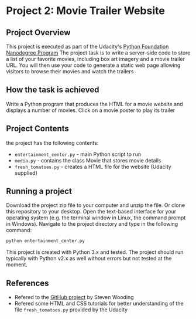 # Project 2: Movie Trailer Website

## Project Overview
This project is executed as part of the Udacity's [Python Foundation Nanodegree Program](https://in.udacity.com/course/python-foundation-nanodegree--nd002-inpy)
The project task is to write a server-side code to store a list of your favorite movies, including box art imagery and a movie trailer URL. You will then use your code to generate a static web page allowing visitors to browse their movies and watch the trailers

## How the task is achieved
Write a Python program that produces the HTML for a movie website and displays a number of movies. Click on a movie poster to play its trailer

## Project Contents
the project has the following contents:
  - `entertainment_center.py` - main Python script to run
  - `media.py` - contains the class Movie that stores movie details
  - `fresh_tomatoes.py` - creates a HTML file for the website (Udacity supplied)

## Running a project

Download the project zip file to your computer and unzip the file. Or clone this repository to your desktop.
Open the text-based interface for your operating system (e.g. the terminal window in Linux, the command prompt in Windows).
Navigate to the project directory and type in the following command:
```sh
python entertainment_center.py
```
This project is created with Python 3.x and tested. The project should run typically with Python v2.x as well without errors but not tested at the moment. 

## References
  - Refered to the [GitHub project](https://github.com/SteveWooding/movie-website.git) by Steven Wooding
  - Refered some HTML and CSS tutorials for better understanding of the file `fresh_tomatoes.py` provided by the Udacity
